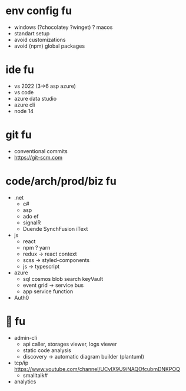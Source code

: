 # env config fu
* windows (?chocolatey ?winget) ? macos
* standart setup
* avoid customizations
* avoid (npm) global packages

# ide fu
* vs 2022 (3->6 asp azure) 
* vs code
* azure data studio
* azure cli
* node 14

# git fu
* conventional commits
* https://git-scm.com

# code/arch/prod/biz fu
* .net
  * c#
  * asp
  * ado ef
  * signalR
  * Duende SynchFusion iText
* js
  * react
  * npm ? yarn
  * redux -> react context
  * scss -> styled-components
  * js -> typescript
* azure
  * sql cosmos blob search keyVault
  * event grid -> service bus
  * app service function
* Auth0


# 🔬 fu
* admin-cli
  * api caller, storages viewer, logs viewer
  * static code analysis
  * discovery -> automatic diagram builder (plantuml)
* tcp/ip https://www.youtube.com/channel/UCvIX9U9iNAQOfcubmDNKPOQ
  * smalltalk#
* analytics

